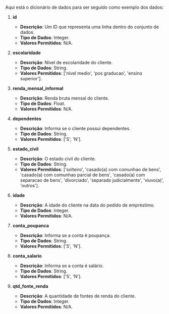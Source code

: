 Aqui está o dicionário de dados para ser seguido como exemplo dos dados:

1. **id**
    -  **Descrição**: Um ID que representa uma linha dentro do conjunto de dados.
    -  **Tipo de Dados**: Integer.
    -  **Valores Permitidos**: N/A.

2. **escolaridade**
    - **Descrição**: Nível de escolaridade do cliente.
    - **Tipo de Dados**: String.
    - **Valores Permitidos**: ['nivel medio', 'pos graducao', 'ensino superior'].

3. **renda_mensal_informal**
    - **Descrição**: Renda bruta mensal do cliente.
    - **Tipo de Dados**: Float.
    - **Valores Permitidos**: N/A.

4. **dependentes**
    - **Descrição**: Informa se o cliente possui dependentes.
    - **Tipo de Dados**: String.
    - **Valores Permitidos**: ['S', 'N'].

5. **estado_civil**
    - **Descrição**: O estado civil do cliente.
    - **Tipo de Dados**: String.
    - **Valores Permitidos**: ['solteiro', 'casado(a) com comunhao de bens', 'casado(a) com comunhao parcial de bens', 'casado(a) com separacao de bens', 'divorciado', 'separado judicialmente', 'viuvo(a)', 'outros'].

6. **idade**
    - **Descrição**: A idade do cliente na data do pedido de empréstimo.
    - **Tipo de Dados**: Integer.
    - **Valores Permitidos**: N/A.

7. **conta_poupanca**
    - **Descrição**: Informa se a conta é poupança.
    - **Tipo de Dados**: String.
    - **Valores Permitidos**: ['S', 'N'].

8. **conta_salario**
    - **Descrição**: Informa se a conta é salário.
    - **Tipo de Dados**: String.
    - **Valores Permitidos**: ['S', 'N'].

9. **qtd_fonte_renda**
    - **Descrição**: A quantidade de fontes de renda do cliente.
    - **Tipo de Dados**: Integer.
    - **Valores Permitidos**: N/A.

